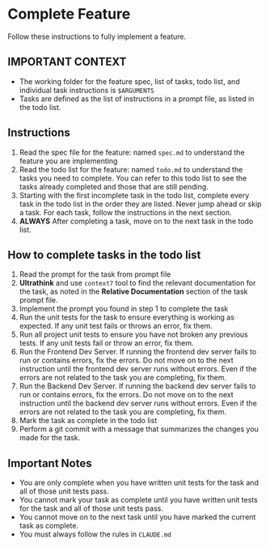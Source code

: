 # Complete Feature

Follow these instructions to fully implement a feature.

## IMPORTANT CONTEXT

- The working folder for the feature spec, list of tasks, todo list, and individual task instructions is `$ARGUMENTS`
- Tasks are defined as the list of instructions in a prompt file, as listed in the todo list.

## Instructions

1. Read the spec file for the feature: named `spec.md` to understand the feature you are implementing
2. Read the todo list for the feature: named `todo.md` to understand the tasks you need to complete. You can refer to this todo list to see the tasks already completed and those that are still pending.
3. Starting with the first incomplete task in the todo list, complete every task in the todo list in the order they are listed. Never jump ahead or skip a task. For each task, follow the instructions in the next section.
4. **ALWAYS** After completing a task, move on to the next task in the todo list.

## How to complete tasks in the todo list

1. Read the prompt for the task from prompt file
2. **Ultrathink** and use `context7` tool to find the relevant documentation for the task, as noted in the **Relative Documentation** section of the task prompt file.
3. Implement the prompt you found in step 1 to complete the task
4. Run the unit tests for the task to ensure everything is working as expected. If any unit test fails or throws an error, fix them.
5. Run all project unit tests to ensure you have not broken any previous tests. If any unit tests fail or throw an error, fix them.
6. Run the Frontend Dev Server. If running the frontend dev server fails to run or contains errors, fix the errors. Do not move on to the next instruction until the frontend dev server runs without errors. Even if the errors are not related to the task you are completing, fix them.
7. Run the Backend Dev Server. If running the backend dev server fails to run or contains errors, fix the errors. Do not move on to the next instruction until the backend dev server runs without errors. Even if the errors are not related to the task you are completing, fix them.
8. Mark the task as complete in the todo list
9. Perform a git commit with a message that summarizes the changes you made for the task.

## Important Notes

- You are only complete when you have written unit tests for the task and all of those unit tests pass.
- You cannot mark your task as complete until you have written unit tests for the task and all of those unit tests pass.
- You cannot move on to the next task until you have marked the current task as complete.
- You must always follow the rules in `CLAUDE.md`

